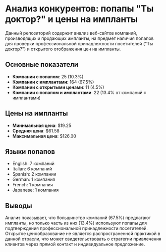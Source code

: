 # Анализ конкурентов: попапы "Ты доктор?" и цены на импланты

Данный репозиторий содержит анализ веб-сайтов компаний, производящих и продающих импланты, на предмет наличия попапов для проверки профессиональной принадлежности посетителей ("Ты доктор?") и открытого отображения цен на импланты.

## Основные показатели

- **Компании с попапом**: 25 (10.3%)
- **Компании с имплантами**: 164 (67.5%)
- **Компании с открытыми ценами**: 11 (4.5%)
- **Компании с попапом и имплантами**: 22 (13.4% от компаний с имплантами)

## Цены на импланты

- **Минимальная цена**: $19.25
- **Средняя цена**: $61.58
- **Максимальная цена**: $126.00

## Языки попапов

- English: 7 компаний
- Italian: 6 компаний
- Spanish: 2 компании
- German: 1 компания
- French: 1 компания
- Japanese: 1 компания

## Выводы

Анализ показывает, что большинство компаний (67.5%) предлагают импланты, но только часть из них (13.4%) используют попапы для подтверждения профессиональной принадлежности посетителей. Открытое ценообразование не является распространенной практикой в данной отрасли, что может свидетельствовать о стратегии привлечения клиентов через прямой контакт и индивидуальное предложение.
